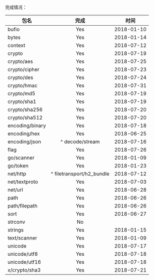 完成情况：

| 包名           | 完成     |时间       |
|----------------|:--------:|:---------:|
| bufio          |  Yes     |2018-01-10 |
| bytes          |  Yes     |2018-01-14 |
| context        |  Yes     |2018-07-12 |
| crypto         |  Yes     |2018-07-19 |
| crypto/aes     |  Yes     |2018-07-25 |
| crypto/cipher  |  Yes     |2018-07-23 |
| crypto/des     |  Yes     |2018-07-24 |
| crypto/hmac    |  Yes     |2018-07-31 |
| crypto/md5     |  Yes     |2018-07-19 |
| crypto/sha1    |  Yes     |2018-07-19 |
| crypto/sha256  |  Yes     |2018-07-20 |
| crypto/sha512  |  Yes     |2018-07-20 |
| encoding/binary|  Yes     |2018-07-18 |
| encoding/hex   |  Yes     |2018-06-25 |
| encoding/json  |  ^ decode/stream      |2018-07-16 |
| flag           |  Yes     |2018-07-26 |
| go/scanner     |  Yes     |2018-01-09 |
| go/token       |  Yes     |2018-01-23 |
| net/http       |  ^ filetransport/h2_bundle     |2018-07-12 |
| net/textproto  |  Yes     |2018-07-03 |
| net/url        |  Yes     |2018-06-28 |
| path           |  Yes     |2018-06-26 |
| path/filepath  |  Yes     |2018-06-26 |
| sort           |  Yes     |2018-06-27 |
| strconv        |  No      |           |
| strings        |  Yes     |2018-01-15 |
| text/scanner   |  Yes     |2018-01-09 |
| unicode        |  Yes     |2018-07-17 |
| unicode/utf8   |  Yes     |2018-07-18 |
| unicode/utf16  |  Yes     |2018-07-18 |
| x/crypto/sha3  |  Yes     |2018-07-21 |
